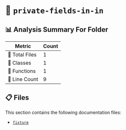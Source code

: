 # 📁 `private-fields-in-in`

## 📊 Analysis Summary For Folder

| Metric | Count |
|--------|-------|
| 📁 Total Files | 1 |
| 🧱 Classes | 1 |
| 🔧 Functions | 1 |
| 🔢 Line Count | 9 |


## 📋 Files

This section contains the following documentation files:

- [`fixture`](./fixture.md)